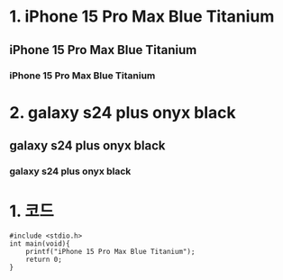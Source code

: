 # 1. iPhone 15 Pro Max Blue Titanium 
## iPhone 15 Pro Max Blue Titanium 
### iPhone 15 Pro Max Blue Titanium 
# 2. galaxy s24 plus onyx black
## galaxy s24 plus onyx black
### galaxy s24 plus onyx black


# 1. 코드
```
#include <stdio.h>
int main(void){
    printf("iPhone 15 Pro Max Blue Titanium");
    return 0;
}
```
